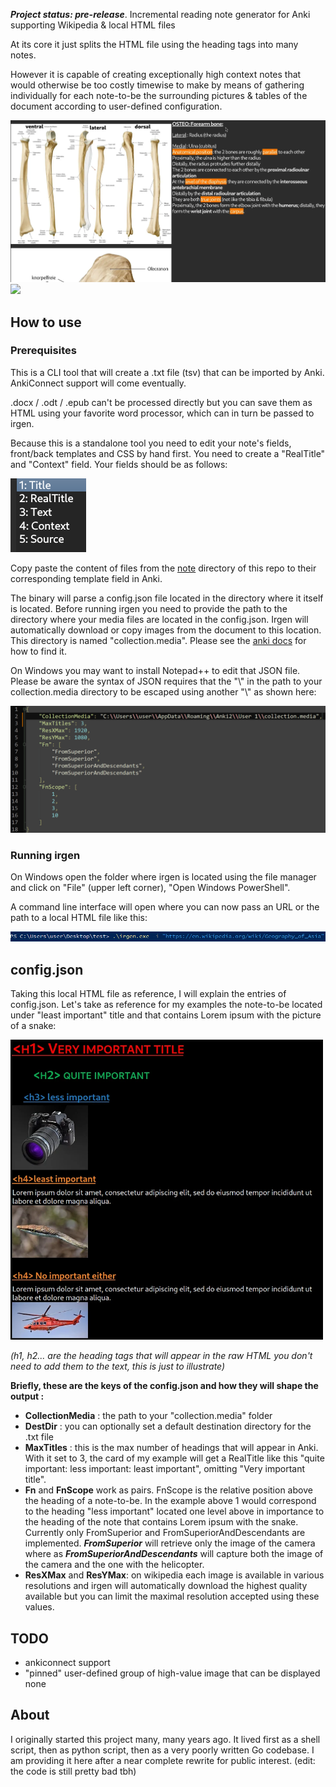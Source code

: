 ***Project status: pre-release***. Incremental reading note generator for Anki supporting Wikipedia & local HTML files

At its core it just splits the HTML file using the heading tags into many notes.

However it is capable of creating exceptionally high context notes that would otherwise be too costly timewise to make by means of gathering individually for each note-to-be the surrounding pictures & tables of the document according to user-defined configuration.


<img src="https://github.com/tassa-yoniso-manasi-karoto/irgen/blob/main/demo/osteo_forearm.webp">
<img src="https://github.com/tassa-yoniso-manasi-karoto/irgen/blob/main/demo/wiki_geo_asia.webp">

## How to use
### Prerequisites
This is a CLI tool that will create a .txt file (tsv) that can be imported by Anki. AnkiConnect support will come eventually.

.docx / .odt / .epub can't be processed directly but you can save them as HTML using your favorite word processor, which can in turn be passed to irgen.

Because this is a standalone tool you need to edit your note's fields, front/back templates and CSS by hand first. You need to create a "RealTitle" and "Context" field. Your fields should be as follows:

<img src="https://github.com/tassa-yoniso-manasi-karoto/irgen/blob/main/demo/fields.png">

Copy paste the content of files from the [note](https://github.com/tassa-yoniso-manasi-karoto/irgen/tree/main/note) directory of this repo to their corresponding template field in Anki. 

The binary will parse a config.json file located in the directory where it itself is located.
Before running irgen you need to provide the path to the directory where your media files are located in the config.json. Irgen will automatically download or copy images from the document to this location.
This directory is named "collection.media". Please see the [anki docs](https://docs.ankiweb.net/files.html?highlight=collection.medi#file-locations) for how to find it.

On Windows you may want to install Notepad++ to edit that JSON file. Please be aware the syntax of JSON requires that the "\\" in the path to your collection.media directory to be escaped using another "\\" as shown here:

<img width=750 src="https://github.com/tassa-yoniso-manasi-karoto/irgen/blob/main/demo/config_windows.png">

### Running irgen

On Windows open the folder where irgen is located using the file manager and click on "File" (upper left corner), "Open Windows PowerShell".

A command line interface will open where you can now pass an URL or the path to a local HTML file like this:

<img src="https://github.com/tassa-yoniso-manasi-karoto/irgen/blob/main/demo/powershell.png">

## config.json
Taking this local HTML file as reference, I will explain the entries of config.json. Let's take as reference for my examples the note-to-be located under "least important" title and that contains Lorem ipsum with the picture of a snake:

<img width=500 src="https://github.com/tassa-yoniso-manasi-karoto/irgen/blob/main/demo/example.webp">

_(h1, h2... are the heading tags that will appear in the raw HTML you don't need to add them to the text, this is just to illustrate)_

**Briefly, these are the keys of the config.json and how they will shape the output :**
- **CollectionMedia** : the path to your "collection.media" folder
- **DestDir** : you can optionally set a default destination directory for the .txt file
- **MaxTitles** : this is the max number of headings that will appear in Anki. With it set to 3, the card of my example will get a RealTitle like this "quite important: less important: least important", omitting "Very important title".
- **Fn** and **FnScope** work as pairs. FnScope is the relative position above the heading of a note-to-be. In the example above 1 would correspond to the heading "less important" located one level above in importance to the heading of the note that contains Lorem ipsum with the snake. Currently only FromSuperior and FromSuperiorAndDescendants are implemented. ***FromSuperior*** will retrieve only the image of the camera where as ***FromSuperiorAndDescendants*** will capture both the image of the camera and the one with the helicopter.
- **ResXMax** and **ResYMax**: on wikipedia each image is available in various resolutions and irgen will automatically download the highest quality available but you can limit the maximal resolution accepted using these values.

## TODO
- ankiconnect support
- "pinned" user-defined group of high-value image that can be displayed none

## About
I originally started this project many, many years ago. It lived first as a shell script, then as python script, then as a very poorly written Go codebase. I am providing it here after a near complete rewrite for public interest. (edit: the code is still pretty bad tbh)



